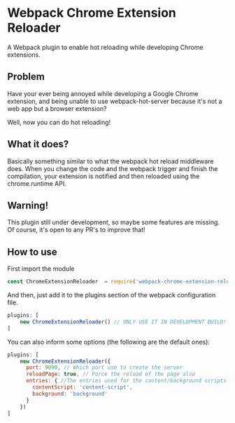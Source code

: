 # Webpack Chrome Extension Reloader

A Webpack plugin to enable hot reloading while developing Chrome extensions.

## Problem
Have your ever being annoyed while developing a Google Chrome extension, and being unable to use 
webpack-hot-server because it's not a web app but a browser extension?

Well, now you can do hot reloading!

## What it does?
Basically something similar to what the webpack hot reload middleware does. When you change the code and the webpack
trigger and finish the compilation, your extension is notified and then reloaded using the chrome.runtime API.
 
## Warning!
This plugin still under development, so maybe some features are missing. Of course, it's open to any PR's to improve that!

## How to use

First import the module
```js
const ChromeExtensionReloader  = require('webpack-chrome-extension-reloader');
```

And then, just add it to the plugins section of the webpack configuration file.
```js
plugins: [
    new ChromeExtensionReloader() // ONLY USE IT IN DEVELOPMENT BUILD!
]
```

You can also inform some options (the following are the default ones):
```js
plugins: [
    new ChromeExtensionReloader({
      port: 9090, // Which port use to create the server
      reloadPage: true, // Force the reload of the page also
      entries: { //The entries used for the content/background scripts
        contentScript: 'content-script',
        background: 'background'
      }
    })
]
```